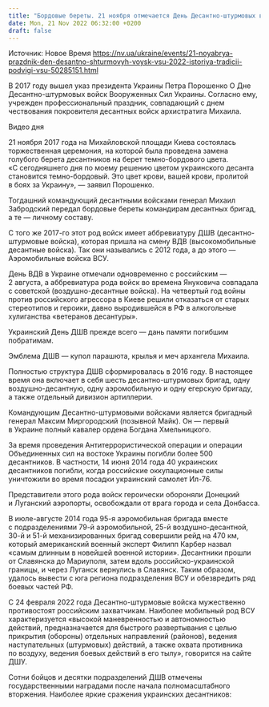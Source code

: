 ```yaml
---
title: "Бордовые береты. 21 ноября отмечается День Десантно-штурмовых войск ВСУ"
date: Mon, 21 Nov 2022 06:32:00 +0200
draft: false
---
```

Источник: Новое Время https://nv.ua/ukraine/events/21-noyabrya-prazdnik-den-desantno-shturmovyh-voysk-vsu-2022-istoriya-tradicii-podvigi-vsu-50285151.html


В 2017 году вышел указ президента Украины Петра Порошенко О Дне Десантно-штурмовых войск Вооруженных Сил Украины. Согласно ему, учрежден профессиональный праздник, совпадающий с днем чествования покровителя десантных войск архистратига Михаила.

 Видео дня   

21 ноября 2017 года на Михайловской площади Киева состоялась торжественная церемония, на которой была проведена замена голубого берета десантников на берет темно-бордового цвета. «С сегодняшнего дня по моему решению цветом украинского десанта становится темно-бордовый. Это цвет крови, вашей крови, пролитой в боях за Украину», — заявил Порошенко.

Тогдашний командующий десантными войсками генерал Михаил Забродский передал бордовые береты командирам десантных бригад, а те — личному составу.

С того же 2017-го этот род войск имеет аббревиатуру ДШВ (десантно-штурмовые войска), которая пришла на смену ВДВ (высокомобильные десантные войска). Так они назывались с 2012 года, а до этого — Аэромобильные войска ВСУ.

День ВДВ в Украине отмечали одновременно с российским — 2 августа, а аббревиатура рода войск во времена Януковича совпадала с советской (воздушно-десантные войска). На четвертый год войны против российского агрессора в Киеве решили отказаться от старых стереотипов и героики, давно выродившейся в РФ в алкогольные хулиганства «ветеранов десантуры».

Украинский День ДШВ прежде всего — дань памяти погибшим побратимам.

Эмблема ДШВ — купол парашюта, крылья и меч архангела Михаила.

Полностью структура ДШВ сформировалась в 2016 году. В настоящее время она включает в себя шесть десантно-штурмовых бригад, одну воздушно-десантную, одну аэромобильную и одну егерскую бригаду, а также отдельный дивизион артиллерии.

Командующим Десантно-штурмовыми войсками является бригадный генерал Максим Миргородский (позывной Майк). Он — первый в Украине полный кавалер ордена Богдана Хмельницкого.

За время проведения Антитеррористической операции и операции Объединенных сил на востоке Украины погибли более 500 десантников. В частности, 14 июня 2014 года 40 украинских десантников погибли, когда российские оккупационные силы уничтожили во время посадки украинский самолет Ил-76.

Представители этого рода войск героически обороняли Донецкий и Луганский аэропорты, освобождали от врага города и села Донбасса.

В июле-августе 2014 года 95-я аэромобильная бригада вместе с подразделениями 79-й аэромобильной, 25-й воздушно-десантной, 30-й и 51-й механизированных бригад совершили рейд на 470 км, который американский военный эксперт Филипп Карбер назвал «самым длинным в новейшей военной истории». Десантники прошли от Славянска до Мариуполя, затем вдоль российско-украинской границы, и через Луганск вернулись в Славянск. Таким образом, удалось вывести с юга региона подразделения ВСУ и обезвредить ряд боевых частей РФ.

С 24 февраля 2022 года Десантно-штурмовые войска мужественно противостоят российским захватчикам. Наиболее мобильный род ВСУ характеризуется «высокой маневренностью и автономностью действий, предназначается для быстрого развертывания с целью прикрытия (обороны) отдельных направлений (районов), ведения наступательных (штурмовых) действий, а также охвата противника по воздуху, ведения боевых действий в его тылу», говорится на сайте ДШУ.

Сотни бойцов и десятки подразделений ДШВ отмечены государственными наградами после начала полномасштабного вторжения. Наиболее яркие сражения украинских десантников:
